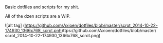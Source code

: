 Basic dotfiles and scripts for my shit.

All of the dzen scripts are a WIP.

![alt tag] (https://github.com/Axioen/dotfiles/blob/master/scrot_2014-10-22-174930_1366x768_scrot.pnh)ttps://github.com/Axioen/dotfiles/blob/master/scrot_2014-10-22-174930_1366x768_scrot.png)
